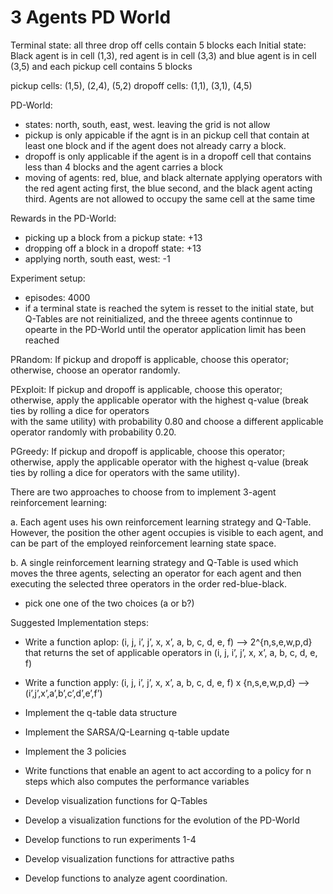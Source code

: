 # 3 Agents PD World

Terminal state: all three drop off cells contain 5 blocks each
Initial state: Black agent is in cell (1,3), red agent is in cell (3,3) and blue agent is in cell (3,5) and each pickup cell contains 5 blocks

pickup cells: (1,5), (2,4), (5,2)
dropoff cells: (1,1), (3,1), (4,5)

PD-World:

- states: north, south, east, west. leaving the grid is not allow
- pickup is only appicable if the agnt is in an pickup cell that contain at least one block and if the agent does not already carry a block.
- dropoff is only applicable if the agent is in a dropoff cell that contains less than 4 blocks and the agent carries a block
- moving of agents: red, blue, and black alternate applying operators with the red agent acting first, the blue second, and the black agent acting third. Agents are not allowed to occupy the same cell at the same time

Rewards in the PD-World:

- picking up a block from a pickup state: +13
- dropping off a block in a dropoff state: +13
- applying north, south east, west: -1

Experiment setup:

- episodes: 4000
- if a terminal state is reached the sytem is resset to the initial state, but Q-Tables are not reinitialized, and the threee agents continnue to opearte in the PD-World until the operator application limit has been reached

PRandom: If pickup and dropoff is applicable,
choose this operator; otherwise, choose an operator
randomly.

PExploit: If pickup and dropoff is applicable, choose this
operator; otherwise, apply the applicable operator with the
highest q-value (break ties by rolling a dice for operators  
 with the same utility) with probability 0.80 and choose a
different applicable operator randomly with probability
0.20.

PGreedy: If pickup and dropoff is applicable, choose this
operator; otherwise, apply the applicable operator with the
highest q-value (break ties by rolling a dice for operators
with the same utility).

There are two approaches to choose from to implement 3-agent reinforcement learning:

a. Each agent uses his own reinforcement learning strategy and Q-Table. However, the position the other agent occupies is visible to each agent, and can be part of the employed reinforcement learning state space.

b. A single reinforcement learning strategy and Q-Table is used which moves the three agents, selecting an operator for each agent and then executing the selected three operators in the order red-blue-black.

- pick one one of the two choices (a or b?)

Suggested Implementation steps:

- Write a function aplop: (i, j, i’, j’, x, x’, a, b, c, d, e, f) --> 2^{n,s,e,w,p,d} that returns the set of applicable operators in (i, j, i’, j’, x, x’, a, b, c, d, e, f)

- Write a function apply: (i, j, i’, j’, x, x’, a, b, c, d, e, f) x {n,s,e,w,p,d} --> (i’,j’,x’,a’,b’,c’,d’,e’,f’)

- Implement the q-table data structure
- Implement the SARSA/Q-Learning q-table update
- Implement the 3 policies
- Write functions that enable an agent to act according to a policy
  for n steps which also computes the performance variables
- Develop visualization functions for Q-Tables
- Develop a visualization functions for the evolution of the PD-World
- Develop functions to run experiments 1-4
- Develop visualization functions for attractive paths
- Develop functions to analyze agent coordination.
